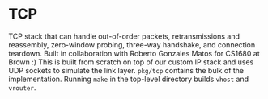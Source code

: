 # TCP
TCP stack that can handle out-of-order packets, retransmissions and reassembly, zero-window probing, three-way handshake, and connection teardown.
Built in collaboration with Roberto Gonzales Matos for CS1680 at Brown :) This is built from scratch on top of our custom IP stack and uses UDP sockets to simulate the link layer. 
`pkg/tcp` contains the bulk of the implementation. Running `make` in the top-level directory builds `vhost` and `vrouter`.
